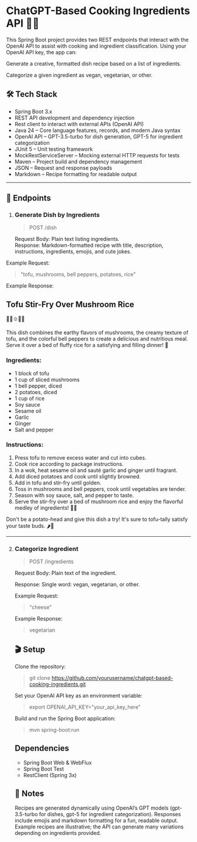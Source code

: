 # ChatGPT-Based Cooking Ingredients API 🍳🤖
This Spring Boot project provides two REST endpoints that 
interact with the OpenAI API to assist with cooking and 
ingredient classification. Using your OpenAI API key, the app 
can:

Generate a creative, formatted dish recipe based on a list of ingredients.

Categorize a given ingredient as vegan, vegetarian, or other.

## 🛠️ Tech Stack
- Spring Boot 3.x 
- REST API development and dependency injection
- Rest client to interact with external APIs (OpenAI API)
- Java 24 – Core language features, records, and modern Java syntax
- OpenAI API – GPT-3.5-turbo for dish generation, GPT-5 for ingredient categorization
- JUnit 5 – Unit testing framework
- MockRestServiceServer – Mocking external HTTP requests for tests
- Maven – Project build and dependency management
- JSON – Request and response payloads
- Markdown – Recipe formatting for readable output

---

## 🚀 Endpoints
1. ### Generate Dish by Ingredients
   > POST /dish  

   Request Body: Plain text listing ingredients.  
   Response: Markdown-formatted recipe with title, description, instructions, ingredients, emojis, and cute jokes.
   
Example Request:
   > "tofu, mushrooms, bell peppers, potatoes, rice"

Example Response:
## **Tofu Stir-Fry Over Mushroom Rice**

🥔🍄🫑🥡🍚

This dish combines the earthy flavors of mushrooms, the creamy texture of tofu, and the colorful bell peppers to create a delicious and nutritious meal. Serve it over a bed of fluffy rice for a satisfying and filling dinner! 🌟

### Ingredients:
- 1 block of tofu
- 1 cup of sliced mushrooms
- 1 bell pepper, diced
- 2 potatoes, diced
- 1 cup of rice
- Soy sauce
- Sesame oil
- Garlic
- Ginger
- Salt and pepper

### Instructions:
1. Press tofu to remove excess water and cut into cubes.
2. Cook rice according to package instructions.
3. In a wok, heat sesame oil and sauté garlic and ginger until fragrant.
4. Add diced potatoes and cook until slightly browned.
5. Add in tofu and stir-fry until golden.
6. Toss in mushrooms and bell peppers, cook until vegetables are tender.
7. Season with soy sauce, salt, and pepper to taste.
8. Serve the stir-fry over a bed of mushroom rice and enjoy the flavorful medley of ingredients! 🍲🥢

Don't be a potato-head and give this dish a try! It's sure to tofu-tally satisfy your taste buds. 🌶️🥔

---

2. ### Categorize Ingredient
   > POST /ingredients

   Request Body: Plain text of the ingredient.

   Response: Single word: vegan, vegetarian, or other.


   Example Request:
   > "cheese"

   Example Response:
   > vegetarian

   ## 🎬 Setup
   Clone the repository:
   > git clone https://github.com/yourusername/chatgpt-based-cooking-ingredients.git  

   Set your OpenAI API key as an environment variable:
   > export OPENAI_API_KEY="your_api_key_here"

   Build and run the Spring Boot application:
   > mvn spring-boot:run

   ## Dependencies
   - Spring Boot Web & WebFlux
   - Spring Boot Test
   - RestClient (Spring 3x)
   
   ## 💬 Notes
   Recipes are generated dynamically using OpenAI’s GPT 
   models (gpt-3.5-turbo for dishes, gpt-5 for ingredient 
   categorization).
   Responses include emojis and markdown formatting for a fun,
   readable output.
   Example recipes are illustrative; the API can generate many
   variations depending on ingredients provided.